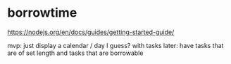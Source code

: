 # borrowtime
https://nodejs.org/en/docs/guides/getting-started-guide/

<!-- Todo app that dynamically adjusts subsequent tasks to accommodate unexpected schedule changes. MongoDB, Mongoose, Express, Node, React
Leveraged MongoDB for streamlined updates and a document structure flexible enough to achieve my desired functionality. -->

mvp: just display a calendar / day I guess? with tasks
later: have tasks that are of set length and tasks that are borrowable